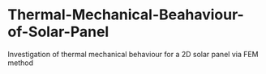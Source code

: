 # Thermal-Mechanical-Beahaviour-of-Solar-Panel
Investigation of thermal mechanical behaviour for a 2D solar panel via FEM method
